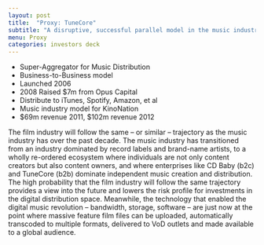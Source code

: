 ```yaml
---
layout: post
title:  "Proxy: TuneCore"
subtitle: "A disruptive, successful parallel model in the music industry"
menu: Proxy
categories: investors deck
---
```

* Super-Aggregator for Music Distribution
* Business-to-Business model
* Launched 2006
* 2008 Raised $7m from Opus Capital
* Distribute to iTunes, Spotify, Amazon, et al
* Music industry model for KinoNation
* $69m revenue 2011, $102m revenue 2012

<!--more-->

The film industry will follow the same – or similar – trajectory as the music industry has over the past decade. The music industry has transitioned from an industry dominated by record labels and brand-name artists, to a wholly re-ordered ecosystem where individuals are not only content creators but also content owners, and where enterprises like CD Baby (b2c) and TuneCore (b2b) dominate independent music creation and distribution. The high probability that the film industry will follow the same trajectory provides a view into the future and lowers the risk profile for investments in the digital distribution space. Meanwhile, the technology that enabled the digital music revolution – bandwidth, storage, software – are just now at the point where massive feature film files can be uploaded, automatically transcoded to multiple formats, delivered to VoD outlets and made available to a global audience.

